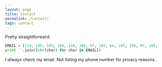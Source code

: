 ```yaml
---
layout: page
title: Contact
permalink: /contact/
tags: contact
---
```


Pretty straightforward:

```python
EMAIL = [114, 105, 103, 104, 116, 108, 97, 103, 64, 103, 109, 97, 105, 108, 46, 99, 111, 109]
print ''.join([chr(char) for char in EMAIL])
```

I *always* check my email. Not listing my phone number for privacy reasons.
